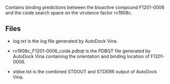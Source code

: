 Contains binding predictions between the bioactive compound F1201-0006 and the cside search space on the virulence factor rv1908c.

## Files

- log.txt is the log file generated by AutoDock Vina.

- rv1908c_F1201-0006_cside.pdbqt is the PDBQT file generated by AutoDock Vina containing the orientation and binding location of F1201-0006.

- stdoe.txt is the combined STDOUT and STDERR output of AutoDock Vina.

